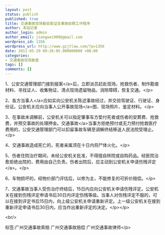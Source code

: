 ```yaml
---
layout: post
status: publish
published: true
title: 交通事故现场勘验取证及事故前期工作程序
author: 本站记者
author_login: admin
author_email: jiangwei909@gmail.com
wordpress_id: 1356
wordpress_url: http://www.gzjtlaw.com/?p=1356
date: 2011-05-29 09:26:05.000000000 +08:00
categories:
- 交通事故现场勘查
tags: []
comments: []
---
```

<p><p>1、公安交通管理部门接到<a>报案<&#47;a>后，立即派员赶赴现场，抢救伤者、制作勘查材料、寻找证人、收集物证、清点现场遗留物品，消除障碍，恢复交通。<&#47;p><p>2、各方<a>当事人<&#47;a>应如实向公安机关陈述事故经过，并交验驾驶证、行驶证、身份证。公安机关应向当事人公开<a>事故现场<&#47;a>图、现场照片、鉴定材料。<&#47;p><p>3、在事故未调解前，公安机关可以指定肇事车方垫付死者或伤者的安葬费、抢救费，并预交事故的处理押金。<a>交通事故<&#47;a>当事方拒绝预付或无力预付抢救医疗费用的，公安交通管理部门可以扣留事故车辆至调解终结移送人民法院受理止。<&#47;p><p>4、交通事故造成死亡的，死者亲属须在十日内将尸体火化。<&#47;p><p>5、伤者住院治疗期间，未经公安机关批准，不得擅自转院或自购药品。经医院治愈拒绝出院的，费用由自己负责。伤者出院后，应主动到公安机关申请<a>伤残评定<&#47;a>。<&#47;p><p>6、车物损坏的，经物价部门评估后，以修为主，不能修复的可折价赔偿。<&#47;p><p>7、交通事故当事人受伤治疗终结后，15日内应向公安机关申请伤残评定。公安机关在接到伤残评定申请书后30日内评定伤残等级。当事人对伤残评定不服的，可以在接到评定书后15日内，向上级公安机关申请重新评定。上一级公安机关在接到重新评定申请书后30日内，应当作出重新评定的决定。<&#47;p><&#47;p><br&#47;><p>标签:广州交通事故索赔 广州交通事故赔偿 广州交通事故律师<&#47;p>
